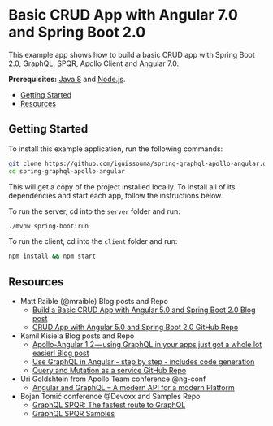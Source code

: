 # Basic CRUD App with Angular 7.0 and Spring Boot 2.0
This example app shows how to build a basic CRUD app with Spring Boot 2.0, GraphQL, SPQR, Apollo Client and Angular 7.0.

**Prerequisites:** [Java 8](http://www.oracle.com/technetwork/java/javase/downloads/jdk8-downloads-2133151.html) and [Node.js](https://nodejs.org/).

* [Getting Started](#getting-started)
* [Resources](#resources)

## Getting Started

To install this example application, run the following commands:

```bash
git clone https://github.com/iguissouma/spring-graphql-apollo-angular.git
cd spring-graphql-apollo-angular
```

This will get a copy of the project installed locally. To install all of its dependencies and start each app, follow the instructions below.

To run the server, cd into the `server` folder and run:
 
```bash
./mvnw spring-boot:run
```

To run the client, cd into the `client` folder and run:
 
```bash
npm install && npm start
```

## Resources
* Matt Raible (@mraible) Blog posts and Repo
    * [Build a Basic CRUD App with Angular 5.0 and Spring Boot 2.0 Blog post](https://developer.okta.com/blog/2017/12/04/basic-crud-angular-and-spring-boot) 
    * [CRUD App with Angular 5.0 and Spring Boot 2.0 GitHub Repo](https://github.com/oktadeveloper/okta-spring-boot-2-angular-5-example)
* Kamil Kisiela Blog posts and Repo
    * [Apollo-Angular 1.2 — using GraphQL in your apps just got a whole lot easier! Blog post](https://medium.com/the-guild/apollo-angular-code-generation-7903da1f8559)
    * [Use GraphQL in Angular - step by step - includes code generation](https://github.com/kamilkisiela/apollo-angular-introduction)
    * [Query and Mutation as a service GitHub Repo](https://github.com/kamilkisiela/apollo-angular-services)
* Uri Goldshtein from Apollo Team conference @ng-conf
    * [Angular and GraphQL – A modern API for a modern Platform](https://www.youtube.com/watch?v=rb5i8Bs7-k0)
* Bojan Tomić conference @Devoxx and Samples Repo
    * [GraphQL SPQR: The fastest route to GraphQL](https://www.youtube.com/watch?v=iyt7PwkUWQA)
    * [GraphQL SPQR Samples](https://github.com/leangen/graphql-spqr-samples)